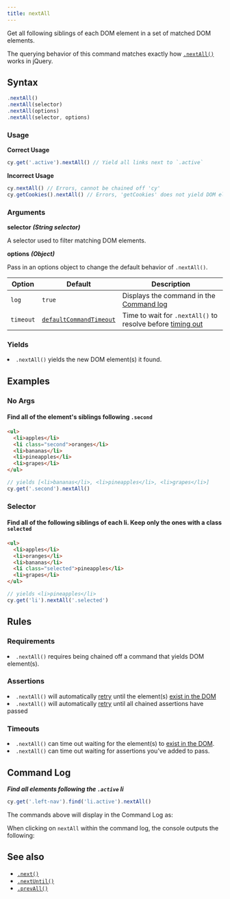 ```yaml
---
title: nextAll
---
```


Get all following siblings of each DOM element in a set of matched DOM elements.

<Alert type="info">

The querying behavior of this command matches exactly how
[`.nextAll()`](http://api.jquery.com/nextAll) works in jQuery.

</Alert>

## Syntax

```javascript
.nextAll()
.nextAll(selector)
.nextAll(options)
.nextAll(selector, options)
```

### Usage

**<Icon name="check-circle" color="green"></Icon> Correct Usage**

```javascript
cy.get('.active').nextAll() // Yield all links next to `.active`
```

**<Icon name="exclamation-triangle" color="red"></Icon> Incorrect Usage**

```javascript
cy.nextAll() // Errors, cannot be chained off 'cy'
cy.getCookies().nextAll() // Errors, 'getCookies' does not yield DOM element
```

### Arguments

**<Icon name="angle-right"></Icon> selector** **_(String selector)_**

A selector used to filter matching DOM elements.

**<Icon name="angle-right"></Icon> options** **_(Object)_**

Pass in an options object to change the default behavior of `.nextAll()`.

| Option    | Default                                                              | Description                                                                              |
| --------- | -------------------------------------------------------------------- | ---------------------------------------------------------------------------------------- |
| `log`     | `true`                                                               | Displays the command in the [Command log](/guides/core-concepts/cypress-app#Command-Log) |
| `timeout` | [`defaultCommandTimeout`](/guides/references/configuration#Timeouts) | Time to wait for `.nextAll()` to resolve before [timing out](#Timeouts)                  |

### Yields [<Icon name="question-circle"/>](/guides/core-concepts/introduction-to-cypress#Subject-Management)

<List><li>`.nextAll()` yields the new DOM element(s) it found.</li></List>

## Examples

### No Args

#### Find all of the element's siblings following `.second`

```html
<ul>
  <li>apples</li>
  <li class="second">oranges</li>
  <li>bananas</li>
  <li>pineapples</li>
  <li>grapes</li>
</ul>
```

```javascript
// yields [<li>bananas</li>, <li>pineapples</li>, <li>grapes</li>]
cy.get('.second').nextAll()
```

### Selector

#### Find all of the following siblings of each li. Keep only the ones with a class `selected`

```html
<ul>
  <li>apples</li>
  <li>oranges</li>
  <li>bananas</li>
  <li class="selected">pineapples</li>
  <li>grapes</li>
</ul>
```

```javascript
// yields <li>pineapples</li>
cy.get('li').nextAll('.selected')
```

## Rules

### Requirements [<Icon name="question-circle"/>](/guides/core-concepts/introduction-to-cypress#Chains-of-Commands)

<List><li>`.nextAll()` requires being chained off a command that yields DOM
element(s).</li></List>

### Assertions [<Icon name="question-circle"/>](/guides/core-concepts/introduction-to-cypress#Assertions)

<List><li>`.nextAll()` will automatically
[retry](/guides/core-concepts/retry-ability) until the element(s)
[exist in the DOM](/guides/core-concepts/introduction-to-cypress#Default-Assertions)</li><li>`.nextAll()`
will automatically [retry](/guides/core-concepts/retry-ability) until all
chained assertions have passed</li></List>

### Timeouts [<Icon name="question-circle"/>](/guides/core-concepts/introduction-to-cypress#Timeouts)

<List><li>`.nextAll()` can time out waiting for the element(s) to
[exist in the DOM](/guides/core-concepts/introduction-to-cypress#Default-Assertions).</li><li>`.nextAll()`
can time out waiting for assertions you've added to pass.</li></List>

## Command Log

**_Find all elements following the `.active` li_**

```javascript
cy.get('.left-nav').find('li.active').nextAll()
```

The commands above will display in the Command Log as:

<DocsImage src="/img/api/nextall/next-all-traversal-command-for-the-dom.png" alt="Command Log nextAll" ></DocsImage>

When clicking on `nextAll` within the command log, the console outputs the
following:

<DocsImage src="/img/api/nextall/all-next-elements-are-logged-in-console.png" alt="Console Log nextAll" ></DocsImage>

## See also

- [`.next()`](/api/commands/next)
- [`.nextUntil()`](/api/commands/nextuntil)
- [`.prevAll()`](/api/commands/prevall)
